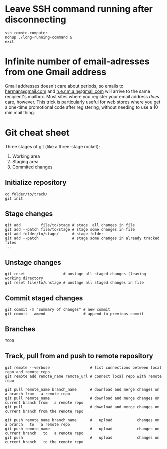 Leave SSH command running after disconnecting
=============================================

```
ssh remote-computer
nohup ./long-running-command &
exit
```

Infinite number of email-adresses from one Gmail address
========================================================

Gmail addresses doesn't care about periods,
so emails to herman@gmail.com and h.e.r.m.a.n@gmail.com will arrive to the same recipient's mailbox.
Most sites where you register your email address *does* care, however.
This trick is particularly useful for web stores where you get a one-time promotional code after registering,
without needing to use a 10 min mail thing.

Git cheat sheet
===============

Three stages of git (like a three-stage rocket):
1. Working area
2. Staging area
3. Commited changes

Initialize repository
---------------------
```
cd folder/to/track/
git init
```

Stage changes
-------------
```
git add         file/to/stage # stage  all changes in file
git add --patch file/to/stage # stage some changes in file
git add folder/to/stage/      # stage folder
git add --patch               # stage some changes in already tracked files
...
```

Unstage changes
---------------
```
git reset                 # unstage all staged changes (leaving working directory
git reset file/to/unstage # unstage all staged changes in file
```

Commit staged changes
---------------------
```
git commit -m "Summary of changes" # new commit
git commit --amend                 # append to previous commit
```

Branches
--------
```
TODO
```

Track, pull from and push to remote repository
----------------------------------------------
```
git remote --verbose                  # list connections between local repo and remote repo
git remote add remote_name remote_url # connect local repo with remote repo

git pull remote_name branch_name      # download and merge changes on       a branch from   a remote repo
git pull remote_name                  # download and merge changes on current branch from   a remote repo
git pull                              # download and merge changes on current branch from the remote repo

git push remote_name branch_name      #   upload           changes on       a branch   to   a remote repo
git push remote_name                  #   upload           changes on current branch   to   a remote repo
git push                              #   upload           changes on current branch   to the remote repo
```
